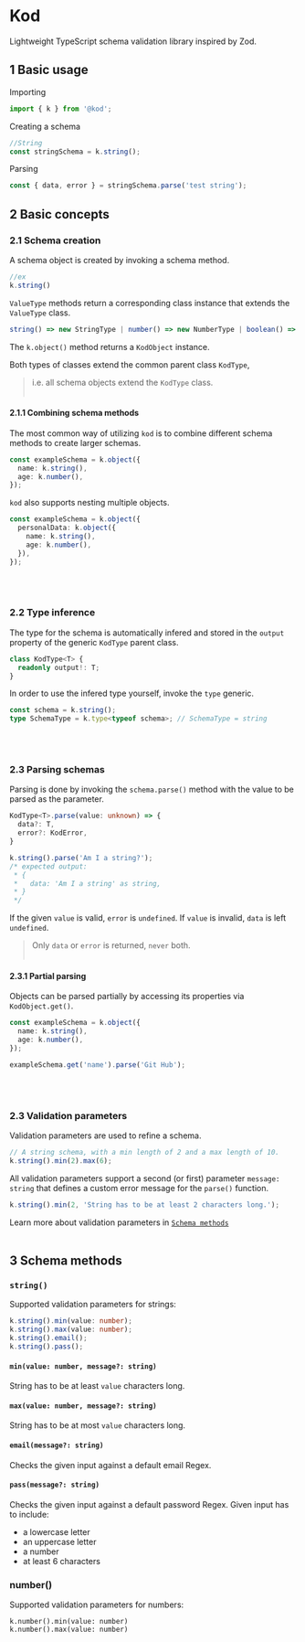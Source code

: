 # Kod
Lightweight TypeScript schema validation library inspired by Zod.

## 1 Basic usage
Importing

```typescript
import { k } from '@kod';
```

Creating a schema

```typescript
//String
const stringSchema = k.string();
```

Parsing

```typescript
const { data, error } = stringSchema.parse('test string');
```

## 2 Basic concepts
### 2.1 Schema creation
A schema object is created by invoking a schema method.

```typescript
//ex
k.string()
```

`ValueType` methods return a corresponding class instance that extends the `ValueType` class.

```typescript
string() => new StringType | number() => new NumberType | boolean() => new BooleanType
```

The `k.object()` method returns a `KodObject` instance.  

Both types of classes extend the common parent class `KodType`,
> i.e. all schema objects extend the `KodType` class.
<br><br/>

#### 2.1.1 Combining schema methods
The most common way of utilizing `kod` is to combine different schema methods to create larger schemas.

```typescript
const exampleSchema = k.object({
  name: k.string(),
  age: k.number(),
});
```  

`kod` also supports nesting multiple objects.

```typescript
const exampleSchema = k.object({
  personalData: k.object({
    name: k.string(),
    age: k.number(),
  }),
});
```
<br><br/>

### 2.2 Type inference
The type for the schema is automatically infered and stored in the `output` property of the generic `KodType` parent class.

```typescript
class KodType<T> {
  readonly output!: T;
}
```

In order to use the infered type yourself, invoke the `type` generic.

```typescript
const schema = k.string();
type SchemaType = k.type<typeof schema>; // SchemaType = string
```
<br><br/>

### 2.3 Parsing schemas
Parsing is done by invoking the `schema.parse()` method with the value to be parsed as the parameter.

```typescript
KodType<T>.parse(value: unknown) => {
  data?: T,
  error?: KodError,
}

k.string().parse('Am I a string?');
/* expected output:
 * {
 *   data: 'Am I a string' as string,
 * }
 */
```

If the given `value` is valid, `error` is `undefined`. If `value` is invalid, `data` is left `undefined`.
> Only `data` or `error` is returned, `never` both.
<br><br/>

#### 2.3.1 Partial parsing
Objects can be parsed partially by accessing its properties via `KodObject.get()`.

```typescript
const exampleSchema = k.object({
  name: k.string(),
  age: k.number(),
});

exampleSchema.get('name').parse('Git Hub');
```
<br><br/>

### 2.3 Validation parameters
Validation parameters are used to refine a schema.

```typescript
// A string schema, with a min length of 2 and a max length of 10.
k.string().min(2).max(6);
```

All validation parameters support a second (or first) parameter `message: string` that defines a custom error message for the `parse()` function.
```typescript
k.string().min(2, 'String has to be at least 2 characters long.');
```

Learn more about validation parameters in [`Schema methods`](#3-schema-methods)
<br><br/>

## 3 Schema methods

### `string()`
Supported validation parameters for strings:

```typescript
k.string().min(value: number);
k.string().max(value: number);
k.string().email();
k.string().pass();
```

#### `min(value: number, message?: string)`
String has to be at least `value` characters long.

#### `max(value: number, message?: string)`
String has to be at most `value` characters long.

#### `email(message?: string)`
Checks the given input against a default email Regex.

#### `pass(message?: string)`
Checks the given input against a default password Regex.
Given input has to include:
- a lowercase letter
- an uppercase letter
- a number
- at least 6 characters

### number()
Supported validation parameters for numbers:

```
k.number().min(value: number)
k.number().max(value: number)
```
